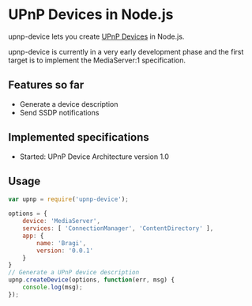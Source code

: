 UPnP Devices in Node.js
=======================

upnp-device lets you create [UPnP Devices](http://upnp.org/sdcps-and-certification/standards/sdcps/) in Node.js.

upnp-device is currently in a very early development phase and the first target is to implement the MediaServer:1 specification.

Features so far
---------------
* Generate a device description
* Send SSDP notifications

Implemented specifications
--------------------------
* Started: UPnP Device Architecture version 1.0

Usage
-----
```javascript
var upnp = require('upnp-device');

options = {
    device: 'MediaServer',
    services: [ 'ConnectionManager', 'ContentDirectory' ],
    app: {
        name: 'Bragi',
        version: '0.0.1'
    }
}
// Generate a UPnP device description
upnp.createDevice(options, function(err, msg) {
    console.log(msg); 
});
```
